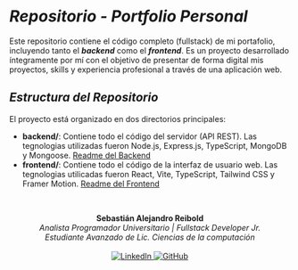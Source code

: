 # *Repositorio - Portfolio Personal*

Este repositorio contiene el código completo (fullstack) de mi portafolio, incluyendo tanto el ***backend*** como el ***frontend***. Es un proyecto desarrollado íntegramente por mí con el objetivo de presentar de forma digital mis proyectos, skills y experiencia profesional a través de una aplicación web.

## *Estructura del Repositorio*

El proyecto está organizado en dos directorios principales:

- **backend/**: Contiene todo el código del servidor (API REST). Las tegnologias utilizadas fueron Node.js, Express.js, TypeScript, MongoDB y Mongoose. [Readme del Backend](./backend/README.md)
- **frontend/**: Contiene todo el código de la interfaz de usuario web. Las tegnologias utilicadas fueron React, Vite, TypeScript, Tailwind CSS y Framer Motion. [Readme del Frontend](./frontend/README.md)

<br> 

<p align="center">
<b>Sebastián Alejandro Reibold</b><br>
<i>Analista Programador Universitario | Fullstack Developer Jr.</i><br>
<i>Estudiante Avanzado de Lic. Ciencias de la computación</i><br><br>

<a href="https://www.linkedin.com/in/sebastian-alejandro-reibold/">
<img src="https://img.shields.io/badge/LinkedIn-blue?logo=linkedin&logoColor=white" alt="LinkedIn"/>
</a>
<a href="https://github.com/sebareibold">
<img src="https://img.shields.io/badge/GitHub-black?logo=github&logoColor=white" alt="GitHub"/>
</a>
</p>

